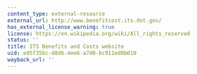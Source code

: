 ```yaml
---
content_type: external-resource
external_url: http://www.benefitcost.its.dot.gov/
has_external_license_warning: true
license: https://en.wikipedia.org/wiki/All_rights_reserved
status: ''
title: ITS Benefits and Costs website
uid: ed5f35bc-d8d6-4ee6-a7d0-bc911ed0b010
wayback_url: ''
---
```

